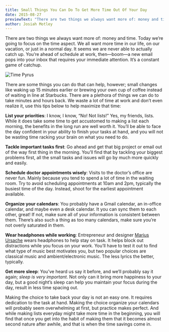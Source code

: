 ```yaml
---
title: Small Things You Can Do To Get More Time Out Of Your Day
date: 2015-08-27
previewText: "There are two things we always want more of: money and time. Today we’re going to focus on the time aspect. We all want more time in our life, on our vacation, or just in a normal day. It seems we are never able to actually catch up. You’re ahead of schedule at work, then—boom—a new email pops into your inbox that requires your immediate attention. It’s a constant game of catchup."
author: Josiah Motley
---
```

There are two things we always want more of: money and time. Today we’re going to focus on the time aspect. We all want more time in our life, on our vacation, or just in a normal day. It seems we are never able to actually catch up. You’re ahead of schedule at work, then—boom—a new email pops into your inbox that requires your immediate attention. It’s a constant game of catchup.

![Time Pyrus](Time-Pyrus.webp)

There are some things you can do that can help, however; small changes like waking up 15 minutes earlier or brewing your own cup of coffee instead of waiting in line at Starbucks. There are a plethora of things we can do to take minutes and hours back. We waste a lot of time at work and don’t even realize it, use this tips below to help maximize that time:

**List your priorities**: I know, I know, “No! Not lists!” Yes, my friends, lists. While it does take some time to get accustomed to making a list each morning, the benefits in the long run are well worth it. You’ll be able to face the day confident in your ability to finish your tasks at hand, and you will not be wasting time racking your brain on what you need to do.

**Tackle important tasks first**: Go ahead and get that big project or email out of the way first thing in the morning. You’ll find that by tackling your biggest problems first, all the small tasks and issues will go by much more quickly and easily.

**Schedule doctor appointments wisely**: Visits to the doctor’s office are never fun. Mainly because you tend to spend a lot of time in the waiting room. Try to avoid scheduling appointments at 10am and 2pm, typically the busiest time of the day. Instead, shoot for the earliest appointment available.

**Organize your calendars**: You probably have a Gmail calendar, an in-office calendar, and maybe even a desk calendar. It you can sync them to each other, great! If not, make sure all of your information is consistent between them. There’s also such a thing as too many calendars, make sure you’re not overly saturated in them.

**Wear headphones while working**: Entrepreneur and designer [Marius Ursache](https://twitter.com/mariusursache) wears headphones to help stay on task. It helps block out distractions while you focus on your work. You’ll have to test it out to find what type of music best motivates you, but two popular choices are classical music and ambient/electronic music. The less lyrics the better, typically.

**Get more sleep**: You’ve heard us say it before, and we’ll probably say it again; _sleep is very important_. Not only can it bring more happiness to your day, but a good night’s sleep can help you maintain your focus during the day, result in less time spacing out.

Making the choice to take back your day is not an easy one. It requires dedication to the task at hand. Making the choice organize your calendars will probably seem overwhelming at first, but practice makes perfect. And while making lists everyday might take more time in the beginning, you will find that once you get into the habit of making them that it becomes almost second nature after awhile, and that is when the time savings come in.